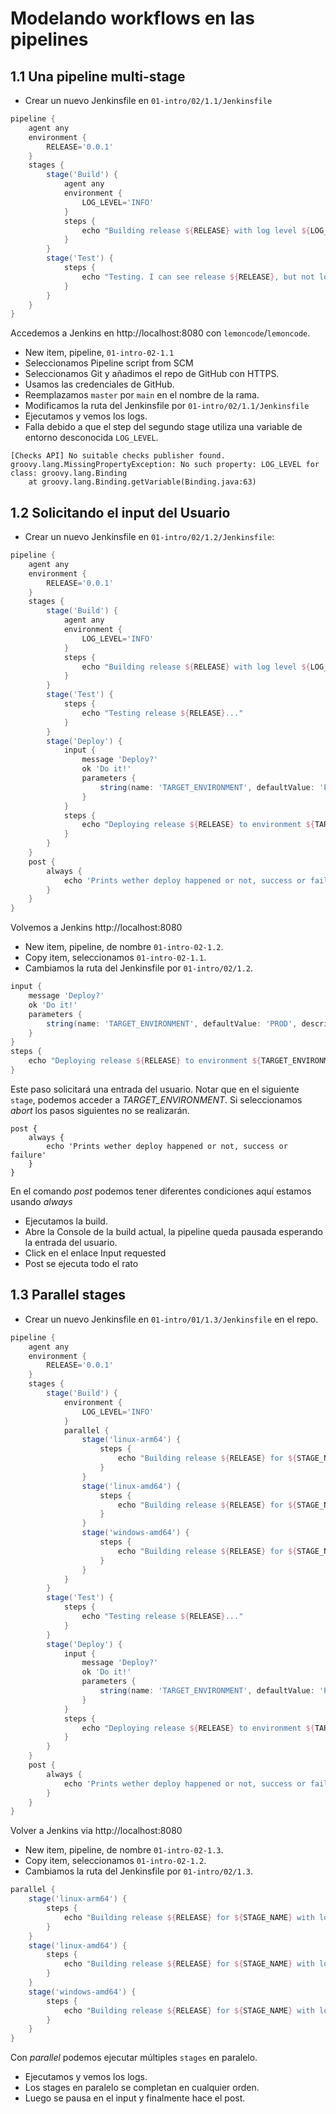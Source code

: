 # Modelando workflows en las pipelines

## 1.1 Una pipeline multi-stage

- Crear un nuevo Jenkinsfile en `01-intro/02/1.1/Jenkinsfile`

```groovy
pipeline {
    agent any
    environment {
        RELEASE='0.0.1'
    }
    stages {
        stage('Build') {
            agent any
            environment {
                LOG_LEVEL='INFO'
            }
            steps {
                echo "Building release ${RELEASE} with log level ${LOG_LEVEL}..."
            }
        }
        stage('Test') {
            steps {
                echo "Testing. I can see release ${RELEASE}, but not log level ${LOG_LEVEL}"
            }
        }
    }
}
```

Accedemos a Jenkins en http://localhost:8080 con `lemoncode`/`lemoncode`.

- New item, pipeline, `01-intro-02-1.1`
- Seleccionamos Pipeline script from SCM
- Seleccionamos Git y añadimos el repo de GitHub con HTTPS.
- Usamos las credenciales de GitHub.
- Reemplazamos `master` por `main` en el nombre de la rama.
- Modificamos la ruta del Jenkinsfile por `01-intro/02/1.1/Jenkinsfile`
- Ejecutamos y vemos los logs.
- Falla debido a que el step del segundo stage utiliza una variable de entorno desconocida `LOG_LEVEL`.

```
[Checks API] No suitable checks publisher found.
groovy.lang.MissingPropertyException: No such property: LOG_LEVEL for class: groovy.lang.Binding
	at groovy.lang.Binding.getVariable(Binding.java:63)
```

## 1.2 Solicitando el input del Usuario

- Crear un nuevo Jenkinsfile en `01-intro/02/1.2/Jenkinsfile`:

```groovy
pipeline {
    agent any
    environment {
        RELEASE='0.0.1'
    }
    stages {
        stage('Build') {
            agent any
            environment {
                LOG_LEVEL='INFO'
            }
            steps {
                echo "Building release ${RELEASE} with log level ${LOG_LEVEL}..."
            }
        }
        stage('Test') {
            steps {
                echo "Testing release ${RELEASE}..."
            }
        }
        stage('Deploy') {
            input {
                message 'Deploy?'
                ok 'Do it!'
                parameters {
                    string(name: 'TARGET_ENVIRONMENT', defaultValue: 'PROD', description: 'Target deployment environment')
                }
            }
            steps {
                echo "Deploying release ${RELEASE} to environment ${TARGET_ENVIRONMENT}"
            }
        }
    }
    post {
        always {
            echo 'Prints wether deploy happened or not, success or failure'
        }
    }
}
```

Volvemos a Jenkins http://localhost:8080

- New item, pipeline, de nombre `01-intro-02-1.2`.
- Copy item, seleccionamos `01-intro-02-1.1`.
- Cambiamos la ruta del Jenkinsfile por `01-intro/02/1.2`.

```groovy
input {
    message 'Deploy?'
    ok 'Do it!'
    parameters {
        string(name: 'TARGET_ENVIRONMENT', defaultValue: 'PROD', description: 'Target deployment environment')
    }
}
steps {
    echo "Deploying release ${RELEASE} to environment ${TARGET_ENVIRONMENT}"
}
```

Este paso solicitará una entrada del usuario. Notar que en el siguiente `stage`, podemos acceder a _TARGET_ENVIRONMENT_. Si seleccionamos _abort_ los pasos siguientes no se realizarán.

```
post {
    always {
        echo 'Prints wether deploy happened or not, success or failure'
    }
}
```

En el comando _post_ podemos tener diferentes condiciones aquí estamos usando _always_

- Ejecutamos la build.
- Abre la Console de la build actual, la pipeline queda pausada esperando la entrada del usuario.
- Click en el enlace Input requested
- Post se ejecuta todo el rato

## 1.3 Parallel stages

- Crear un nuevo Jenkinsfile en `01-intro/01/1.3/Jenkinsfile` en el repo.

```groovy
pipeline {
    agent any
    environment {
        RELEASE='0.0.1'
    }
    stages {
        stage('Build') {
            environment {
                LOG_LEVEL='INFO'
            }
            parallel {
                stage('linux-arm64') {
                    steps {
                        echo "Building release ${RELEASE} for ${STAGE_NAME} with log level ${LOG_LEVEL}..."
                    }
                }
                stage('linux-amd64') {
                    steps {
                        echo "Building release ${RELEASE} for ${STAGE_NAME} with log level ${LOG_LEVEL}..."
                    }
                }
                stage('windows-amd64') {
                    steps {
                        echo "Building release ${RELEASE} for ${STAGE_NAME} with log level ${LOG_LEVEL}..."
                    }
                }
            }
        }
        stage('Test') {
            steps {
                echo "Testing release ${RELEASE}..."
            }
        }
        stage('Deploy') {
            input {
                message 'Deploy?'
                ok 'Do it!'
                parameters {
                    string(name: 'TARGET_ENVIRONMENT', defaultValue: 'PROD', description: 'Target deployment environment')
                }
            }
            steps {
                echo "Deploying release ${RELEASE} to environment ${TARGET_ENVIRONMENT}"
            }
        }
    }
    post {
        always {
            echo 'Prints wether deploy happened or not, success or failure'
        }
    }
}
```

Volver a Jenkins via http://localhost:8080

- New item, pipeline, de nombre `01-intro-02-1.3`.
- Copy item, seleccionamos `01-intro-02-1.2`.
- Cambiamos la ruta del Jenkinsfile por `01-intro/02/1.3`.

```groovy
parallel {
    stage('linux-arm64') {
        steps {
            echo "Building release ${RELEASE} for ${STAGE_NAME} with log level ${LOG_LEVEL}..."
        }
    }
    stage('linux-amd64') {
        steps {
            echo "Building release ${RELEASE} for ${STAGE_NAME} with log level ${LOG_LEVEL}..."
        }
    }
    stage('windows-amd64') {
        steps {
            echo "Building release ${RELEASE} for ${STAGE_NAME} with log level ${LOG_LEVEL}..."
        }
    }
}
```

Con _parallel_ podemos ejecutar múltiples `stages` en paralelo.

- Ejecutamos y vemos los logs.
- Los stages en paralelo se completan en cualquier orden.
- Luego se pausa en el input y finalmente hace el post.
